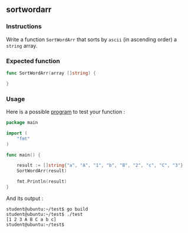 ## sortwordarr

### Instructions

Write a function `SortWordArr` that sorts by `ascii` (in ascending order) a `string` array.

### Expected function

```go
func SortWordArr(array []string) {

}
```

### Usage

Here is a possible [program](TODO-LINK) to test your function :

```go
package main

import (
	"fmt"
)

func main() {

	result := []string{"a", "A", "1", "b", "B", "2", "c", "C", "3"}
	SortWordArr(result)

	fmt.Println(result)
}
```

And its output :

```console
student@ubuntu:~/test$ go build
student@ubuntu:~/test$ ./test
[1 2 3 A B C a b c]
student@ubuntu:~/test$
```

